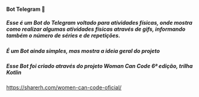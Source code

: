 #### Bot Telegram 🤖


##### Esse é um Bot do Telegram voltado para atividades físicas, onde mostra como realizar algumas atividades físicas através de gifs, informando também o número de séries e de repetições.


##### É um Bot ainda simples, mas mostra a ideia geral do projeto

##### Esse Bot foi criado através do projeto Woman Can Code 6ª edição, trilha Kotlin
https://sharerh.com/women-can-code-oficial/
